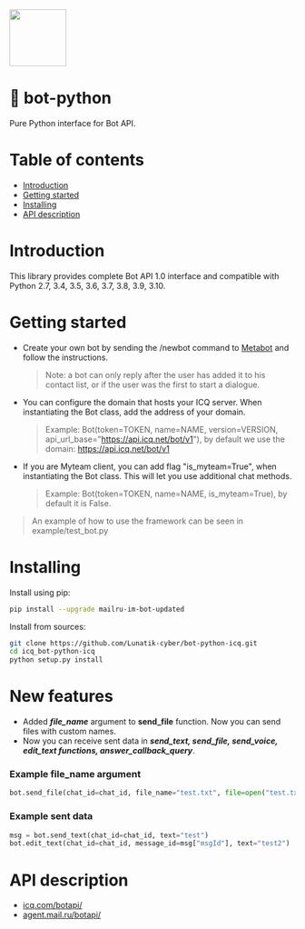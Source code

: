 <img src="https://github.com/mail-ru-im/bot-python/blob/master/logo.png" width="100" height="100">

# 🐍 bot-python

Pure Python interface for Bot API.

# Table of contents
- [Introduction](#introduction)
- [Getting started](#getting-started)
- [Installing](#installing)
- [API description](#api-description)

# Introduction

This library provides complete Bot API 1.0 interface and compatible with Python 2.7, 3.4, 3.5, 3.6, 3.7, 3.8, 3.9, 3.10.

# Getting started

* Create your own bot by sending the /newbot command to <a href="https://icq.com/people/70001">Metabot</a> and follow the instructions.
    >Note: a bot can only reply after the user has added it to his contact list, or if the user was the first to start a dialogue.
* You can configure the domain that hosts your ICQ server. When instantiating the Bot class, add the address of your domain.
    > Example: Bot(token=TOKEN, name=NAME, version=VERSION, api_url_base="https://api.icq.net/bot/v1"), by default we use the domain: https://api.icq.net/bot/v1
* If you are Myteam client, you can add flag "is_myteam=True", when instantiating the Bot class. This will let you use additional chat methods.
    > Example: Bot(token=TOKEN, name=NAME, is_myteam=True), by default it is False.


> An example of how to use the framework can be seen in example/test_bot.py 

# Installing
Install using pip:
```bash
pip install --upgrade mailru-im-bot-updated
```

Install from sources:
```bash
git clone https://github.com/Lunatik-cyber/bot-python-icq.git
cd icq_bot-python-icq
python setup.py install
```

# New features
* Added ***file_name*** argument to **send_file** function. Now you can send files with custom names.
* Now you can receive sent data in ***send_text, send_file, send_voice, edit_text functions,
answer_callback_query***.

### Example file_name argument
```python
bot.send_file(chat_id=chat_id, file_name="test.txt", file=open("test.txt", "rb"))
```

### Example sent data
```python
msg = bot.send_text(chat_id=chat_id, text="test")
bot.edit_text(chat_id=chat_id, message_id=msg["msgId"], text="test2")
```


# API description
<ul>
    <li><a href="https://icq.com/botapi/">icq.com/botapi/</a></li>
    <li><a href="https://agent.mail.ru/botapi/">agent.mail.ru/botapi/</a></li>
</ul>
